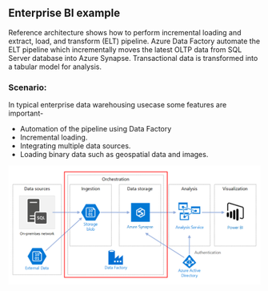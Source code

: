 ## Enterprise BI example
Reference architecture shows how to perform incremental loading and extract, load, and transform (ELT) pipeline. 
Azure Data Factory automate the ELT pipeline which incrementally moves the latest OLTP data from SQL Server database into Azure Synapse. Transactional data is transformed into a tabular model for analysis.

### Scenario:
In typical enterprise data warehousing usecase some features are important- 
* Automation of the pipeline using Data Factory
* Incremental loading.
* Integrating multiple data sources.
* Loading binary data such as geospatial data and images.

![Example Architecture](../../_images/automated-enterprise-bi.PNG)
